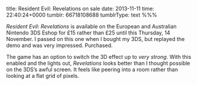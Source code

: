 title: Resident Evil: Revelations on sale
date: 2013-11-11
time: 22:40:24+0000
tumblr: 66718108688
tumblrType: text
%%%

*Resident Evil: Revelations* is available on the European and Australian Nintendo 3DS Eshop for £15 rather than £25 until this Thursday, 14 November. I passed on this one when I bought my 3DS, but replayed the demo and was very impressed. Purchased.

The game has an option to switch the 3D effect up to *very strong*. With this enabled and the lights out, *Revelations* looks better than I thought possible on the 3DS’s awful screen. It feels like peering into a room rather than looking at a flat grid of pixels.
